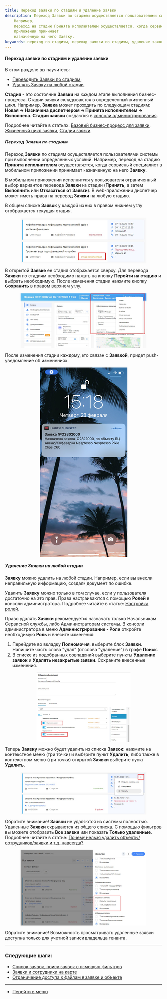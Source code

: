 ```yaml
---
title: Переход заявки по стадиям и удаление заявки
description: Переход Заявки по стадиям осуществляется пользователями системы при выполнении определенных условий.
    Например,
    переход на стадию Принята исполнителем осуществляется, когда сервисный специалист в мобильном
    приложении принимает
    назначенную на него Заявку.
keywords: переход по стадиям, перевод заявки по стадиям, удаление заявки, hubex, хабекс, хубекс, хабикс
---
```


#### Переход заявки по стадиям и удаление заявки
В этом разделе вы научитесь:
<html>
<meta charset="utf-8">
<ul>
    <li><a href="#changingstatus">Переводить Заявки по стадиям;</a></li>
    <li><a href="#deletetick">Удалять Заявку на любой стадии.</a></li>
</ul>
</html>
<body>
<p><strong>Стадия</strong> - это состояние <strong>Заявки</strong> на каждом этапе выполнения бизнес-процесса. Стадии
    заявки складываются в определенный
    жизненный цикл. Например, <strong>Заявка</strong> может проходить по следующим стадиям: <strong>Новая → Назначена
        диспетчером → Принята
        исполнителем → Выполнена</strong>. <strong>Стадии заявки</strong> создаются в <a
            href="https://wiki.hubex.ru/docs/FAQ/RU/admin/HowToEnterTheAdmin.html">консоли администрирования</a>.</p>
<p>Подробнее читайте в статьях: <a
        href="https://wiki.hubex.ru/docs/FAQ/RU/admin/BusinessProcess.html">Базовый бизнес-процесс для заявки</a>, <a
        href="https://wiki.hubex.ru/docs/FAQ/RU/admin/TicketLifeCycle.html">Жизненный цикл заявки</a>, <a
        href="https://wiki.hubex.ru/docs/FAQ/RU/admin/StageType.html">Стадии заявки</a>.</p>

<h5 id="changingstatus">Переход Заявки по стадиям</h5>
<p>Переход <strong>Заявки</strong> по стадиям осуществляется пользователями системы при выполнении определенных условий.
    Например,
    переход на стадию <strong>Принята исполнителем</strong> осуществляется, когда сервисный специалист в мобильном
    приложении принимает
    назначенную на него <strong>Заявку</strong>.</p>
<p>В мобильном приложении исполнителя у пользователя ограниченный выбор вариантов перевода <strong>Заявки</strong> на
    стадии (<strong>Принять</strong>, а
    затем <strong>Выполнить</strong> или <strong>Отказаться от Заявки</strong>). В
    web-приложении диспетчер может иметь права на перевод <strong>Заявки</strong> на любую стадию.</p>
<p>В общем списке <strong>Заявок</strong> у каждой из них в правом нижнем углу отображается текущая стадия.</p>

<div>
    <img style="margin: 0 auto; display: block; max-width: 80%;"
         src="/attachments/images/FAQ/USER/ChangingStatus/TicketsList.jpg"/>
</div>

<p>В открытой <strong>Заявке</strong> ее стадия отображается сверху. Для перевода <strong>Заявки</strong> по стадиям
    необходимо нажать на кнопку <strong>Перейти
        на стадию</strong> и выбрать необходимую. После изменения стадии нажмите кнопку <strong>Сохранить</strong> в
    правом верхнем углу.</p>

<div>
    <img style="margin: 0 auto; display: block; max-width: 80%;"
         src="/attachments/images/FAQ/USER/ChangingStatus/Status.jpg"/>
</div>

<p>После изменения стадии каждому, кто связан с <strong>Заявкой</strong>, придет push-уведомление об изменениях.</p>

<div>
    <img style="margin: 0 auto; display: block; max-width: 100%;"
         src="/attachments/images/FAQ/USER/ChangingStatus/stat3.jpg"/>
</div>


<h5 id="deletetick">Удаление Заявки на любой стадии</h5>

<p><strong>Заявку</strong> можно удалить на любой стадии. Например, если вы внесли неправильную информацию, создали
    документ по
    ошибке. </p>
<p>Удалить <strong>Заявку</strong> можно только в том случае, если у пользователя достаточно на это прав. Права
    настраиваются с помощью
    <strong>Ролей</strong> в консоли администратора. Подробнее читайте в статье: <a
            href="https://wiki.hubex.ru/docs/FAQ/RU/admin/Roles.html">Настройка ролей</a>.</p>

<p>Право удалять <strong>Заявки</strong> рекомендуется назначать только Начальникам Сервисной службы, либо
    Администраторам системы. В консоли администратора в меню <strong>Администрирование - Роли</strong> откройте
    необходимую <strong>Роль</strong> и внесите изменения:</p>
<ol>
    <li>Перейдите во вкладку <strong>Полномочия</strong>, выберите блок <strong>Заявки</strong>. Напишите часть слова
        "удал" (от слова "удаление") в графе <strong>Поиск</strong>.
    </li>
    <li>В списке из подобранных совпадений выберите пункты <strong>Удаление заявок</strong> и <strong>Удалять незакрытые
        заявки</strong>. Сохраните внесенные изменения.
    </li>
</ol>
<div>
    <img style="margin: 0 auto; display: block; max-width: 60%;"
         src="/attachments/images/FAQ/USER/ChangingStatus/Roles.jpg"/>
</div>

<p>Теперь <strong>Заявку</strong> можно будет удалить из списка <strong>Заявок</strong>: нажмите на контекстное меню
    (три точки) и выберите пункт <strong>Удалить</strong>,
    либо также в контекстном меню (три точки) открытой <strong>Заявки</strong> выберите пункт <strong>Удалить</strong>.
</p>
<div>
    <img style="margin: 0 auto; display: block; max-width: 80%;"
         src="/attachments/images/FAQ/USER/ChangingStatus/DeleteTicket.jpg"/>
</div>
<p>Обратите внимание! <strong>Заявки</strong> не удаляются из системы полностью. Удаленные <strong>Заявки</strong>
    скрываются из общего списка. С
    помощью фильтров вы можете отобразить <strong>Все заявки</strong> или показать <strong>Только удаленные</strong>.
    Подробнее читайте в статье: <a href="https://wiki.hubex.ru/docs/FAQ/RU/user/DeletedObjects.html">Почему нельзя
        удалить объекты/сотрудников/заявки и т.д. навсегда?</a></p>
<div>
    <img style="margin: 0 auto; display: block; max-width: 80%;"
         src="/attachments/images/FAQ/USER/ChangingStatus/Filters.jpg"/>
</div>

<p>Обратите внимание! Возможность просматривать удаленные заявки доступна только для учетной записи владельца тенанта.</p>
</body>

___
### Следующие шаги:
- [Список заявок, поиск заявок с помощью фильтров](./Filters.md)
- [Заявки и сотрудники на карте](./TicketsOnMap.md)
- [Ограничение доступа к файлам в заявке и объекте](./ViewRestriction.md)

___
- [Перейти в меню](http://wiki.hubex.ru)
